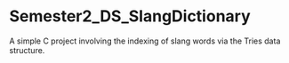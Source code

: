 # Semester2_DS_SlangDictionary
A simple C project involving the indexing of slang words via the Tries data structure.
